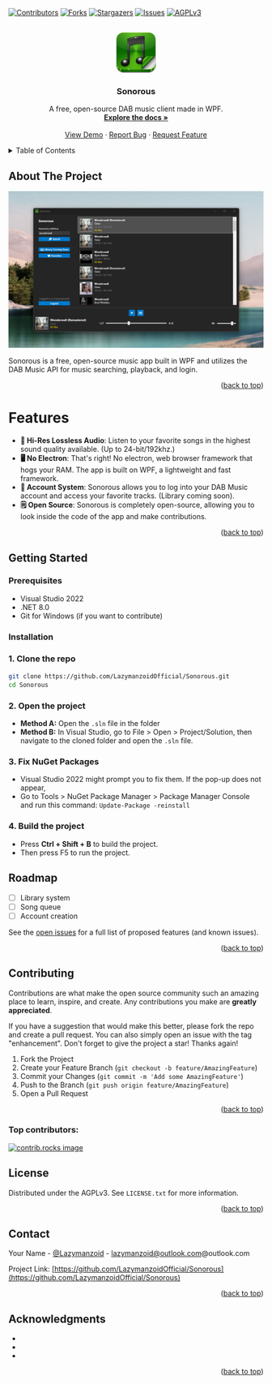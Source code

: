 <!-- Improved compatibility of back to top link: See: https://github.com/othneildrew/Best-README-Template/pull/73 -->
<a id="readme-top"></a>
<!--
*** Thanks for checking out the Best-README-Template. If you have a suggestion
*** that would make this better, please fork the repo and create a pull request
*** or simply open an issue with the tag "enhancement".
*** Don't forget to give the project a star!
*** Thanks again! Now go create something AMAZING! :D
-->



<!-- PROJECT SHIELDS -->
<!--
*** I'm using markdown "reference style" links for readability.
*** Reference links are enclosed in brackets [ ] instead of parentheses ( ).
*** See the bottom of this document for the declaration of the reference variables
*** for contributors-url, forks-url, etc. This is an optional, concise syntax you may use.
*** https://www.markdownguide.org/basic-syntax/#reference-style-links
-->
[![Contributors][contributors-shield]][contributors-url]
[![Forks][forks-shield]][forks-url]
[![Stargazers][stars-shield]][stars-url]
[![Issues][issues-shield]][issues-url]
[![AGPLv3][license-shield]][license-url]


<!-- PROJECT LOGO -->
<br />
<div align="center">
  <a href="https://github.com/LazymanzoidOfficial/Sonorous">
    <img src="SonorousDAB/Treetog-I-Audio-File.256.png" alt="Logo" width="80" height="80">
  </a>

<h3 align="center">Sonorous</h3>

  <p align="center">
   A free, open-source DAB music client made in WPF.
    <br />
    <a href="https://github.com/LazymanzoidOfficial/Sonorous"><strong>Explore the docs »</strong></a>
    <br />
    <br />
    <a href="https://github.com/LazymanzoidOfficial/Sonorous">View Demo</a>
    &middot;
    <a href="https://github.com/LazymanzoidOfficial/Sonorous/issues/new?labels=bug&template=bug-report---.md">Report Bug</a>
    &middot;
    <a href="https://github.com/LazymanzoidOfficial/Sonorous/issues/new?labels=enhancement&template=feature-request---.md">Request Feature</a>
  </p>
</div>



<!-- TABLE OF CONTENTS -->
<details>
  <summary>Table of Contents</summary>
  <ol>
    <li>
      <a href="#about-the-project">About The Project</a>
      <ul>
        <li><a href="#built-with">Built With</a></li>
      </ul>
    </li>
    <li>
      <a href="#getting-started">Getting Started</a>
      <ul>
        <li><a href="#prerequisites">Prerequisites</a></li>
        <li><a href="#installation">Installation</a></li>
      </ul>
    </li>
    <li><a href="#usage">Usage</a></li>
    <li><a href="#roadmap">Roadmap</a></li>
    <li><a href="#contributing">Contributing</a></li>
    <li><a href="#license">License</a></li>
    <li><a href="#contact">Contact</a></li>
    <li><a href="#acknowledgments">Acknowledgments</a></li>
  </ol>
</details>



<!-- ABOUT THE PROJECT -->
## About The Project

<img src="screenshots/product.png" alt="Screenshot of the app">

Sonorous is a free, open-source music app built in WPF and utilizes the DAB Music API for music searching, playback, and login.

<p align="right">(<a href="#readme-top">back to top</a>)</p>



# Features
- **🎵 Hi-Res Lossless Audio**: Listen to your favorite songs in the highest sound quality available. (Up to 24-bit/192khz.)
- **🖥️ No Electron**: That's right! No electron, web browser framework that hogs your RAM. The app is built on WPF, a lightweight and fast framework.
- **👤 Account System**: Sonorous allows you to log into your DAB Music account and access your favorite tracks. (Library coming soon).
- **🗒️ Open Source**: Sonorous is completely open-source, allowing you to look inside the code of the app and make contributions.

<p align="right">(<a href="#readme-top">back to top</a>)</p>



<!-- GETTING STARTED -->
## Getting Started

### Prerequisites

* Visual Studio 2022
* .NET 8.0
* Git for Windows (if you want to contribute)

### Installation

### 1. Clone the repo
   ```sh
   git clone https://github.com/LazymanzoidOfficial/Sonorous.git
   cd Sonorous
   ```
### 2. Open the project
   - **Method A:** Open the ```.sln``` file in the folder
   - **Method B:** In Visual Studio, go to File > Open > Project/Solution, then navigate to the cloned folder and open the ```.sln``` file.

### 3. Fix NuGet Packages
- Visual Studio 2022 might prompt you to fix them. If the pop-up does not appear,
- Go to Tools > NuGet Package Manager > Package Manager Console and run this command:
```Update-Package -reinstall```

### 4. Build the project
- Press **Ctrl + Shift + B** to build the project.
- Then press F5 to run the project.

<!-- ROADMAP -->
## Roadmap

- [ ] Library system
- [ ] Song queue
- [ ] Account creation

See the [open issues](https://github.com/LazymanzoidOfficial/Sonorous/issues) for a full list of proposed features (and known issues).

<p align="right">(<a href="#readme-top">back to top</a>)</p>



<!-- CONTRIBUTING -->
## Contributing

Contributions are what make the open source community such an amazing place to learn, inspire, and create. Any contributions you make are **greatly appreciated**.

If you have a suggestion that would make this better, please fork the repo and create a pull request. You can also simply open an issue with the tag "enhancement".
Don't forget to give the project a star! Thanks again!

1. Fork the Project
2. Create your Feature Branch (`git checkout -b feature/AmazingFeature`)
3. Commit your Changes (`git commit -m 'Add some AmazingFeature'`)
4. Push to the Branch (`git push origin feature/AmazingFeature`)
5. Open a Pull Request

<p align="right">(<a href="#readme-top">back to top</a>)</p>

### Top contributors:

<a href="https://github.com/LazymanzoidOfficial/Sonorous/graphs/contributors">
  <img src="https://contrib.rocks/image?repo=LazymanzoidOfficial/Sonorous" alt="contrib.rocks image" />
</a>



<!-- LICENSE -->
## License

Distributed under the AGPLv3. See `LICENSE.txt` for more information.

<p align="right">(<a href="#readme-top">back to top</a>)</p>



<!-- CONTACT -->
## Contact

Your Name - [@Lazymanzoid](https://twitter.com/Lazymanzoid) - lazymanzoid@outlook.com@outlook.com

Project Link: [https://github.com/LazymanzoidOfficial/Sonorous](https://github.com/LazymanzoidOfficial/Sonorous)

<p align="right">(<a href="#readme-top">back to top</a>)</p>



<!-- ACKNOWLEDGMENTS -->
## Acknowledgments

* []()
* []()
* []()

<p align="right">(<a href="#readme-top">back to top</a>)</p>



<!-- MARKDOWN LINKS & IMAGES -->
<!-- https://www.markdownguide.org/basic-syntax/#reference-style-links -->
[contributors-shield]: https://img.shields.io/github/contributors/LazymanzoidOfficial/Sonorous.svg?style=for-the-badge
[contributors-url]: https://github.com/LazymanzoidOfficial/Sonorous/graphs/contributors
[forks-shield]: https://img.shields.io/github/forks/LazymanzoidOfficial/Sonorous.svg?style=for-the-badge
[forks-url]: https://github.com/LazymanzoidOfficial/Sonorous/network/members
[stars-shield]: https://img.shields.io/github/stars/LazymanzoidOfficial/Sonorous.svg?style=for-the-badge
[stars-url]: https://github.com/LazymanzoidOfficial/Sonorous/stargazers
[issues-shield]: https://img.shields.io/github/issues/LazymanzoidOfficial/Sonorous.svg?style=for-the-badge
[issues-url]: https://github.com/LazymanzoidOfficial/Sonorous/issues
[license-shield]: https://img.shields.io/github/license/LazymanzoidOfficial/Sonorous.svg?style=for-the-badge
[license-url]: https://github.com/LazymanzoidOfficial/Sonorous/blob/master/LICENSE.txt
[product-screenshot]: screenshots/product.png
